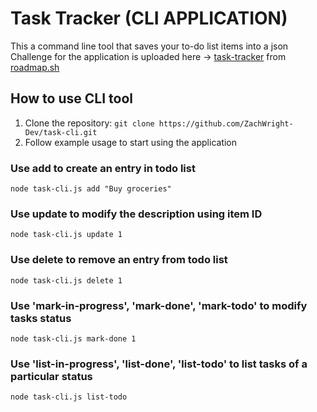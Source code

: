 # Task Tracker (CLI APPLICATION)

This a command line tool that saves your to-do list items into a json
Challenge for the application is uploaded here -> [task-tracker](https://roadmap.sh/projects/task-tracker) from [roadmap.sh](https://roadmap.sh/backend)

## How to use CLI tool
1. Clone the repository: 
```git clone https://github.com/ZachWright-Dev/task-cli.git```
2. Follow example usage to start using the application

### Use add to create an entry in todo list
```
node task-cli.js add "Buy groceries" 
```
### Use update to modify the description using item ID
```
node task-cli.js update 1
```
### Use delete to remove an entry from todo list
```
node task-cli.js delete 1
```

### Use 'mark-in-progress', 'mark-done', 'mark-todo' to modify tasks status
```
node task-cli.js mark-done 1
```
### Use 'list-in-progress', 'list-done', 'list-todo' to list tasks of a particular status
```
node task-cli.js list-todo
```


